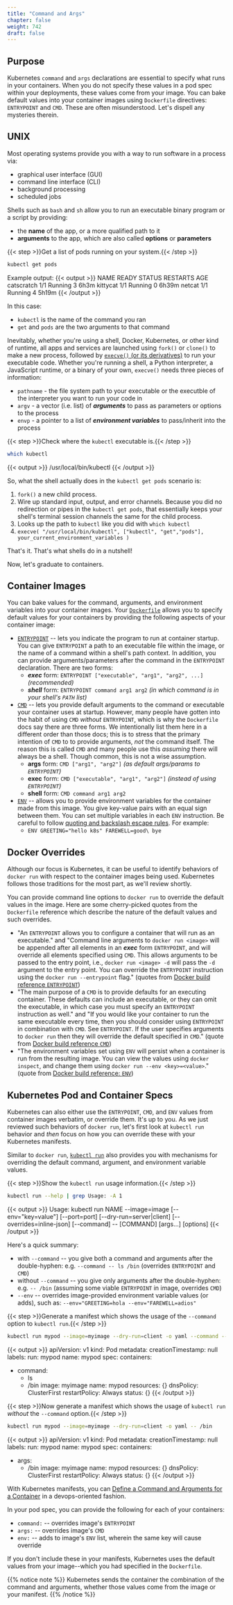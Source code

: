 ```yaml
---
title: "Command and Args"
chapter: false
weight: 742
draft: false
---
```


## Purpose

Kubernetes `command` and `args` declarations are essential to specify what runs in your containers.
When you do not specify these values in a pod spec within your deployments, these values come from your image.
You can bake default values into your container images using `Dockerfile` directives: `ENTRYPOINT` and `CMD`.
These are often misunderstood.
Let's dispell any mysteries therein.

## UNIX 

Most operating systems provide you with a way to run software in a process via:
- graphical user interface (GUI)
- command line interface (CLI)
- background processing
- scheduled jobs

Shells such as `bash` and `sh` allow you to run an executable binary program or a script by providing:
- the **name** of the app, or a more qualified path to it
- **arguments** to the app, which are also called **options** or **parameters**

{{< step >}}Get a list of pods running on your system.{{< /step >}}
```bash
kubectl get pods
```

Example output:
{{< output >}}
NAME         READY   STATUS    RESTARTS   AGE
catscratch   1/1     Running   3          6h3m
kittycat     1/1     Running   0          6h39m
netcat       1/1     Running   4          5h19m
{{< /output >}}

In this case:
- `kubectl` is the name of the command you ran
- `get` and `pods` are the two arguments to that command

Inevitably, whether you're using a shell, Docker, Kubernetes, or other kind of runtime, all apps and services are launched using `fork()` or `clone()` to make a new process, followed by [`execve()` (or its derivatives)](https://man7.org/linux/man-pages/man2/execve.2.html) to run your executable code. Whether you're running a shell, a Python interpreter, a JavaScript runtime, or a binary of your own, `execve()` needs three pieces of information:
- `pathname` - the file system path to your executable or the executble of the interpreter you want to run your code in
- `argv` - a vector (i.e. list) of ***arguments*** to pass as parameters or options to the process
- `envp` - a pointer to a list of ***environment variables*** to pass/inherit into the process

{{< step >}}Check where the `kubectl` executable is.{{< /step >}}
```bash
which kubectl
```

{{< output >}}
/usr/local/bin/kubectl
{{< /output >}}

So, what the shell actually does in the `kubectl get pods` scenario is:
1. `fork()` a new child process.
2. Wire up standard input, output, and error channels. Because you did no redirection or pipes in the `kubectl get pods`, that essentially keeps your shell's terminal session channels the same for the child process.
3. Looks up the path to `kubectl` like you did with `which kubectl`
4. `execve( "/usr/local/bin/kubectl", ["kubectl", "get","pods"], your_current_environment_variables )`

That's it. That's what shells do in a nutshell! 

Now, let's graduate to containers.

## Container Images

You can bake values for the command, arguments, and environment variables into your container images.
Your [`Dockerfile`](https://docs.docker.com/engine/reference/builder/) allows you to specify default values for your containers by providing the following aspects of your container image:
- [`ENTRYPOINT`](https://docs.docker.com/engine/reference/builder/#entrypoint) -- lets you indicate the program to run at container startup. You can give `ENTRYPOINT` a path to an executable file within the image, or the name of a command within a shell's path context. In addition, you can provide arguments/parameters after the command in the `ENTRYPOINT` declaration. There are two forms:
    - ***exec*** form: `ENTRYPOINT ["executable", "arg1", "arg2", ...]` *(recommended)*
    - ***shell*** form: `ENTRYPOINT command arg1 arg2` *(in which command is in your shell's `PATH` list)*
- [`CMD`](https://docs.docker.com/engine/reference/builder/#cmd) -- lets you provide default arguments to the command or executable your container uses at startup. However, many people have gotten into the habit of using `CMD` *without* `ENTRYPOINT`, which is why the `Dockerfile` docs say there are three forms. We intentionally list them here in a different order than those docs; this is to stress that the primary intention of `CMD` to to provide arguments, *not* the command itself. The reason this is called `CMD` and many people use this *assuming* there will always be a shell. Though common, this is not a wise assumption.
    - **args** form: `CMD ["arg1", "arg2"]` *(as default args/params to `ENTRYPOINT`)*
    - **exec** form: `CMD ["executable", "arg1", "arg2"]` *(instead of using `ENTRYPOINT`)*
    - **shell** form: `CMD command arg1 arg2`
- [`ENV`](https://docs.docker.com/engine/reference/builder/#env) -- allows you to provide environment variables for the container made from this image. You give key-value pairs with an equal sign between them. You can set multiple variables in each `ENV` instruction. Be careful to follow [quoting and backslash escape rules](https://docs.docker.com/engine/reference/builder/#env). For example:
    - `ENV GREETING="hello k8s" FAREWELL=good\ bye`

## Docker Overrides 

Although our focus is Kubernetes, it can be useful to identify behaviors of `docker run` with respect to the container images being used.
Kubernetes follows those traditions for the most part, as we'll review shortly.

You can provide command line options to `docker run` to override the default values in the image. 
Here are some cherry-picked quotes from the `Dockerfile` reference which describe the nature of the default values and such overrides.
- "An `ENTRYPOINT` allows you to configure a container that will run as an executable." and "Command line arguments to `docker run <image>` will be appended after all elements in an ***exec*** form `ENTRYPOINT`, and will override all elements specified using `CMD`. This allows arguments to be passed to the entry point, i.e., `docker run <image> -d` will pass the `-d` argument to the entry point. You can override the `ENTRYPOINT` instruction using the `docker run --entrypoint` flag." (quotes from [Docker build reference `ENTRYPOINT`](https://docs.docker.com/engine/reference/builder/#entrypoint))
- "The main purpose of a `CMD` is to provide defaults for an executing container. These defaults can include an executable, or they can omit the executable, in which case you must specify an `ENTRYPOINT` instruction as well." and "If you would like your container to run the same executable every time, then you should consider using `ENTRYPOINT` in combination with `CMD`. See `ENTRYPOINT`. If the user specifies arguments to `docker run` then they will override the default specified in `CMD`." (quote from [Docker build reference `CMD`](https://docs.docker.com/engine/reference/builder/#cmd))
- "The environment variables set using `ENV` will persist when a container is run from the resulting image. You can view the values using `docker inspect`, and change them using `docker run --env <key>=<value>`." (quote from [Docker build reference: `ENV`](https://docs.docker.com/engine/reference/builder/#env))


## Kubernetes Pod and Container Specs

Kubernetes can also either use the `ENTRYPOINT`, `CMD`, and `ENV` values from container images verbatim, or override them.
It's up to you.
As we just reviewed such behaviors of `docker run`, let's first look at `kubectl run` behavior 
and *then* focus on how you can override these with your Kubernetes manifests.

Similar to `docker run`, [`kubectl run`](https://kubernetes.io/docs/reference/generated/kubectl/kubectl-commands#run)
also provides you with mechanisms for overriding the default command, argument, and environment variable values.

{{< step >}}Show the `kubectl run` usage information.{{< /step >}}
```bash
kubectl run --help | grep Usage: -A 1
```

{{< output >}}
Usage:
  kubectl run NAME --image=image [--env="key=value"] [--port=port] [--dry-run=server|client] [--overrides=inline-json] [--command] -- [COMMAND] [args...] [options]
{{< /output >}}

Here's a quick summary:
- with `--command` -- you give both a command and arguments after the double-hyphen: e.g. `--command -- ls /bin` (overrides `ENTRYPOINT` and `CMD`)
- without `--command` -- you give only arguments after the double-hyphen: e.g. `-- /bin` (assuming some viable `ENTRYPOINT` in image, overrides `CMD`)
- `--env` -- overrides image-provided environment variable values (or adds), such as: `--env="GREETING=hola --env="FAREWELL=adios"`

{{< step >}}Generate a manifest which shows the usage of the `--command` option to `kubectl run`.{{< /step >}}
```bash
kubectl run mypod --image=myimage --dry-run=client -o yaml --command -- ls /bin
```

{{< output >}}
apiVersion: v1
kind: Pod
metadata:
  creationTimestamp: null
  labels:
    run: mypod
  name: mypod
spec:
  containers:
  - command:
    - ls
    - /bin
    image: myimage
    name: mypod
    resources: {}
  dnsPolicy: ClusterFirst
  restartPolicy: Always
status: {}
{{< /output >}}

{{< step >}}Now generate a manifest which shows the usage of `kubectl run` *without* the `--command` option.{{< /step >}}
```bash
kubectl run mypod --image=myimage --dry-run=client -o yaml -- /bin
```

{{< output >}}
apiVersion: v1
kind: Pod
metadata:
  creationTimestamp: null
  labels:
    run: mypod
  name: mypod
spec:
  containers:
  - args:
    - /bin
    image: myimage
    name: mypod
    resources: {}
  dnsPolicy: ClusterFirst
  restartPolicy: Always
status: {}
{{< /output >}}


With Kubernetes manifests, you can [Define a Command and Arguments for a Container](https://kubernetes.io/docs/tasks/inject-data-application/define-command-argument-container/) in a devops-oriented fashion.

In your pod spec, you can provide the following for each of your containers:
- `command:` -- overrides image's `ENTRYPOINT`
- `args:` -- overrides image's `CMD`
- `env:` -- adds to image's `ENV` list, wherein the same key will cause override

If you don't include these in your manifests, Kubernetes uses the default values from your image--which you had specified in the `Dockerfile`.

{{% notice note %}}
Kubernetes sends the container the combination of the command and arguments, whether those values come from the image or your manifest.
{{% /notice %}}
